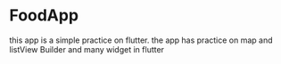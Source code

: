# FoodApp
this app is a simple practice on flutter. the app has practice on map and listView Builder and many widget in flutter
